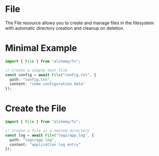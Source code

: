 # File

The File resource allows you to create and manage files in the filesystem with automatic directory creation and cleanup on deletion.

# Minimal Example

```ts
import { File } from "alchemy/fs";

// Create a simple text file
const config = await File("config.txt", {
  path: "config.txt",
  content: "some configuration data"
});
```

# Create the File

```ts
import { File } from "alchemy/fs";

// Create a file in a nested directory
const log = await File("logs/app.log", {
  path: "logs/app.log",
  content: "application log entry"
});
```